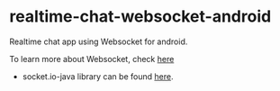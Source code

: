 # realtime-chat-websocket-android
Realtime chat app using Websocket for android. 

To learn more about Websocket, check [here](https://www.tutorialspoint.com/html5/html5_websocket.htm) 

- socket.io-java library can be found [here](https://github.com/socketio/socket.io-client-java).
